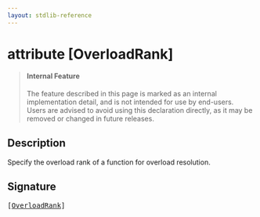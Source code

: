 ```yaml
---
layout: stdlib-reference
---
```


# attribute [OverloadRank]

> #### Internal Feature
> The feature described in this page is marked as an internal implementation detail, and is not intended for use by end-users.
> Users are advised to avoid using this declaration directly, as it may be removed or changed in future releases.

## Description

Specify the overload rank of a function for overload resolution.


## Signature

<pre>
[<a href="/stdlib-reference/attributes/overloadrank-08">OverloadRank</a>]
</pre>

